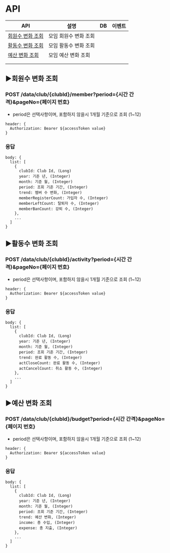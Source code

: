 # API

| API | 설명 | DB | 이벤트 |
|-----|------|----|--------|
|[회원수 변화 조회](#회원수-변화-조회)|모임 회원수 변화 조회|||
|[활동수 변화 조회](#활동수-변화-조회)|모임 활동수 변화 조회|||
|[예산 변화 조회](#예산-변화-조회)|모임 예산 변화 조회|||
|[](#)||||
|[](#)||||


## ▶회원수 변화 조회 
### POST /data/club/{clubId}/member?period={시간 간격}&pageNo={페이지 번호}

- period은 선택사항이며, 포함하지 않을시 1개월 기준으로 조회 (1~12)

```
header: {  
  Authorization: Bearer ${accessToken value}
}
```

### 응답
```
body: {
  list: [
    {
      clubId: Club Id, (Long)
      year: 기준 년, (Integer)
      month: 기준 월, (Integer)
      period: 조회 기준 기간, (Integer)
      trend: 멤버 수 변화, (Integer)
      memberRegisterCount: 가입자 수, (Integer)
      memberLeftCount: 탈퇴자 수, (Integer)
      memberBanCount: 강퇴 수, (Integer)
    },
    ...
  ]
}
```



## ▶활동수 변화 조회 
### POST /data/club/{clubId}/activity?period={시간 간격}&pageNo={페이지 번호}

- period은 선택사항이며, 포함하지 않을시 1개월 기준으로 조회 (1~12)

```
header: {  
  Authorization: Bearer ${accessToken value}
}
```

### 응답
```
body: {
  list: [
    {
      clubId: Club Id, (Long)
      year: 기준 년, (Integer)
      month: 기준 월, (Integer)
      period: 조회 기준 기간, (Integer)
      trend: 완료 활동 수, (Integer)
      actCloseCount: 완료 활동 수, (Integer)
      actCancelCount: 취소 활동 수, (Integer)
    },
    ...
  ]
}
```


## ▶예산 변화 조회 
### POST /data/club/{clubId}/budget?period={시간 간격}&pageNo={페이지 번호}

- period은 선택사항이며, 포함하지 않을시 1개월 기준으로 조회 (1~12)

```
header: {  
  Authorization: Bearer ${accessToken value}
}
```

### 응답
```
body: {
  list: [
    {
      clubId: Club Id, (Long)
      year: 기준 년, (Integer)
      month: 기준 월, (Integer)
      period: 조회 기준 기간, (Integer)
      trend: 예산 변화, (Integer)
      income: 총 수입, (Integer)
      expense: 총 지출, (Integer)
    },
    ...
  ]
}
```
